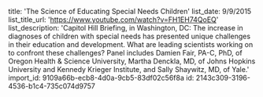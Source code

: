 title: 'The Science of Educating Special Needs Children'
list_date: 9/9/2015
list_title_url: 'https://www.youtube.com/watch?v=FH1EH74QoEQ'
list_description: 'Capitol Hill Briefing, in Washington, DC: The increase in diagnoses of children with special needs has presented unique challenges in their education and development. What are leading scientists working on to confront these challenges? Panel includes Damien Fair, PA-C, PhD, of Oregon Health & Science University, Martha Denckla, MD, of Johns Hopkins University and Kennedy Krieger Institute, and Sally Shaywitz, MD, of Yale.'
import_id: 9109a66b-ecb8-4d0a-9cb5-83df02c56f8a
id: 2143c309-3196-4536-b1c4-735c074d9757
